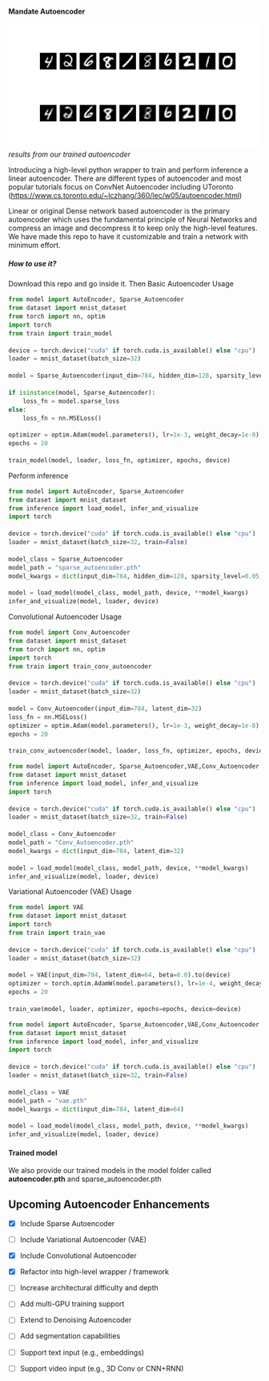 #### Mandate Autoencoder
![autoencoder image](auto.png)
*results from our trained autoencoder*

Introducing a high-level python wrapper to train and perform inference a linear autoencoder. There are different types of autoencoder and most popular tutorials focus on ConvNet Autoencoder including UToronto (https://www.cs.toronto.edu/~lczhang/360/lec/w05/autoencoder.html)

Linear or original Dense network based autoencoder is the primary autoencoder which uses the fundamental principle of Neural Networks and compress an image and decompress it to keep only the high-level features. We have made this repo to have it customizable and train a network with minimum effort. 

##### How to use it?
Download this repo and go inside it. Then 
Basic Autoencoder Usage
```Python 
from model import AutoEncoder, Sparse_Autoencoder
from dataset import mnist_dataset
from torch import nn, optim
import torch
from train import train_model

device = torch.device("cuda" if torch.cuda.is_available() else "cpu")
loader = mnist_dataset(batch_size=32)

model = Sparse_Autoencoder(input_dim=784, hidden_dim=128, sparsity_level=0.05, lambda_sparse=1e-3)

if isinstance(model, Sparse_Autoencoder):
    loss_fn = model.sparse_loss
else:
    loss_fn = nn.MSELoss()

optimizer = optim.Adam(model.parameters(), lr=1e-3, weight_decay=1e-8)
epochs = 20

train_model(model, loader, loss_fn, optimizer, epochs, device)

```

Perform inference 
```Python
from model import AutoEncoder, Sparse_Autoencoder
from dataset import mnist_dataset
from inference import load_model, infer_and_visualize
import torch

device = torch.device("cuda" if torch.cuda.is_available() else "cpu")
loader = mnist_dataset(batch_size=32, train=False)

model_class = Sparse_Autoencoder
model_path = "sparse_autoencoder.pth"
model_kwargs = dict(input_dim=784, hidden_dim=128, sparsity_level=0.05, lambda_sparse=1e-3)

model = load_model(model_class, model_path, device, **model_kwargs)
infer_and_visualize(model, loader, device)

````
Convolutional Autoencoder Usage
```Python
from model import Conv_Autoencoder
from dataset import mnist_dataset
from torch import nn, optim
import torch
from train import train_conv_autoencoder

device = torch.device("cuda" if torch.cuda.is_available() else "cpu")
loader = mnist_dataset(batch_size=32)

model = Conv_Autoencoder(input_dim=784, latent_dim=32)
loss_fn = nn.MSELoss()
optimizer = optim.Adam(model.parameters(), lr=1e-3, weight_decay=1e-8)
epochs = 20

train_conv_autoencoder(model, loader, loss_fn, optimizer, epochs, device)
````
````python
from model import AutoEncoder, Sparse_Autoencoder,VAE,Conv_Autoencoder
from dataset import mnist_dataset
from inference import load_model, infer_and_visualize
import torch

device = torch.device("cuda" if torch.cuda.is_available() else "cpu")
loader = mnist_dataset(batch_size=32, train=False)

model_class = Conv_Autoencoder
model_path = "Conv_Autoencoder.pth"
model_kwargs = dict(input_dim=784, latent_dim=32)

model = load_model(model_class, model_path, device, **model_kwargs)
infer_and_visualize(model, loader, device)
````
Variational Autoencoder (VAE) Usage
````python
from model import VAE
from dataset import mnist_dataset
import torch
from train import train_vae

device = torch.device("cuda" if torch.cuda.is_available() else "cpu")
loader = mnist_dataset(batch_size=32)

model = VAE(input_dim=784, latent_dim=64, beta=8.0).to(device)
optimizer = torch.optim.AdamW(model.parameters(), lr=1e-4, weight_decay=1e-5)
epochs = 20

train_vae(model, loader, optimizer, epochs=epochs, device=device)
````
````python
from model import AutoEncoder, Sparse_Autoencoder,VAE,Conv_Autoencoder
from dataset import mnist_dataset
from inference import load_model, infer_and_visualize
import torch

device = torch.device("cuda" if torch.cuda.is_available() else "cpu")
loader = mnist_dataset(batch_size=32, train=False)

model_class = VAE
model_path = "vae.pth"
model_kwargs = dict(input_dim=784, latent_dim=64)

model = load_model(model_class, model_path, device, **model_kwargs)
infer_and_visualize(model, loader, device)
````
#### Trained model
We also provide our trained models in the model folder called **autoencoder.pth** and sparse_autoencoder.pth

## Upcoming Autoencoder Enhancements

- [x] Include Sparse Autoencoder
- [ ] Include Variational Autoencoder (VAE)
- [x] Include Convolutional Autoencoder
- [x] Refactor into high-level wrapper / framework
- [ ] Increase architectural difficulty and depth
- [ ] Add multi-GPU training support
- [ ] Extend to Denoising Autoencoder
- [ ] Add segmentation capabilities
- [ ] Support text input (e.g., embeddings)
- [ ] Support video input (e.g., 3D Conv or CNN+RNN)

